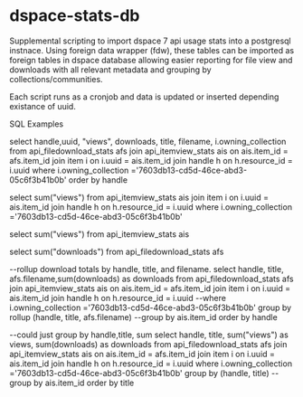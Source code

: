 # dspace-stats-db 

Supplemental scripting to import dspace 7 api usage stats into a postgresql instnace. Using foreign data wrapper (fdw), these tables can be imported as foreign tables in dspace database allowing easier reporting for file view and downloads with all relevant metadata and grouping by collections/communities. 

Each script runs as a cronjob and data is updated or inserted depending existance of uuid. 

SQL Examples

select handle,uuid, "views", downloads, title, filename, i.owning_collection
from api_filedownload_stats afs 
join api_itemview_stats ais on ais.item_id = afs.item_id 
join item i on i.uuid = ais.item_id 
join handle h on h.resource_id = i.uuid
where i.owning_collection ='7603db13-cd5d-46ce-abd3-05c6f3b41b0b'
order by handle 

select sum("views")
from api_itemview_stats ais 
join item i on i.uuid = ais.item_id 
join handle h on h.resource_id = i.uuid
where i.owning_collection ='7603db13-cd5d-46ce-abd3-05c6f3b41b0b'

select sum("views")
from api_itemview_stats ais 

select sum("downloads")
from api_filedownload_stats afs 

--rollup download totals by handle, title, and filename. 
select handle, title, afs.filename,sum(downloads) as downloads
from api_filedownload_stats afs 
join api_itemview_stats ais on ais.item_id = afs.item_id 
join item i on i.uuid = ais.item_id 
join handle h on h.resource_id = i.uuid
--where i.owning_collection ='7603db13-cd5d-46ce-abd3-05c6f3b41b0b'
group by rollup (handle, title, afs.filename)
--group by ais.item_id
order by handle

--could just group by handle,title, sum 
select handle, title, sum("views") as views, sum(downloads) as downloads
from api_filedownload_stats afs 
join api_itemview_stats ais on ais.item_id = afs.item_id 
join item i on i.uuid = ais.item_id 
join handle h on h.resource_id = i.uuid
where i.owning_collection ='7603db13-cd5d-46ce-abd3-05c6f3b41b0b'
group by (handle, title)
--group by ais.item_id
order by title
